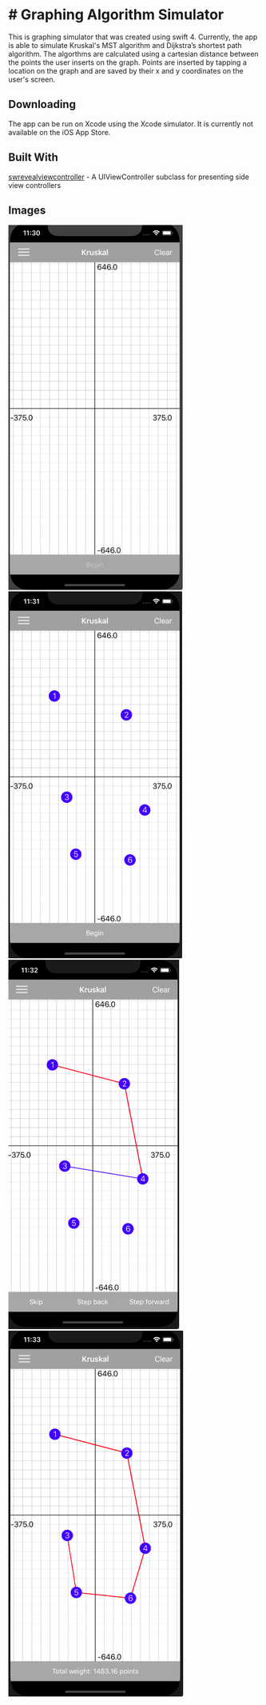 # # Graphing Algorithm Simulator

This is graphing simulator that was created using swift 4. Currently, the app is able to simulate Kruskal's MST algorithm and Dijkstra’s shortest path algorithm. The algorthms are calculated using a cartesian distance between the points the user inserts on the graph. Points are inserted by tapping a location on the graph and are saved by their x and y coordinates on the user's screen. 

## Downloading

The app can be run on Xcode using the Xcode simulator. It is currently not available on the iOS App Store.

## Built With

 [swrevealviewcontroller](https://github.com/John-Lluch/SWRevealViewController) - A UIViewController subclass for presenting side view controllers 

## Images
![alt text](https://github.com/mohayusu/GraphAlgorithmsSimulator/blob/master/GraphAlgorithmsSimulator/Images/Homescreen.png)
![alt text](https://github.com/mohayusu/GraphAlgorithmsSimulator/blob/master/GraphAlgorithmsSimulator/Images/Points.png)
![alt text](https://github.com/mohayusu/GraphAlgorithmsSimulator/blob/master/GraphAlgorithmsSimulator/Images/Steps.png)
![alt text](https://github.com/mohayusu/GraphAlgorithmsSimulator/blob/master/GraphAlgorithmsSimulator/Images/Final.png)
